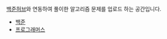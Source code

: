 [백준허브](https://github.com/BaekjoonHub/BaekjoonHub)와 연동하여 풀이한 알고리즘 문제를 업로드 하는 공간입니다.

- [백준](https://github.com/OnLee3/baekjoon/tree/master/백준)
- [프로그래머스](https://github.com/OnLee3/baekjoon/tree/master/프로그래머스)
